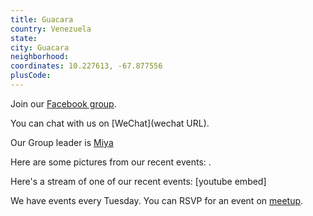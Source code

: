 ```yaml
---
title: Guacara
country: Venezuela
state: 
city: Guacara
neighborhood: 
coordinates: 10.227613, -67.877556
plusCode:
---
```

Join our [Facebook group](https://www.facebook.com/groups/free.code.camp.guacara).

You can chat with us on [WeChat](wechat URL).

Our Group leader is [Miya](freecodecamp.org/miya)

Here are some pictures from our recent events:
![]().

Here's a stream of one of our recent events:
[youtube embed]

We have events every Tuesday. You can RSVP for an event on [meetup](meetupurl).
